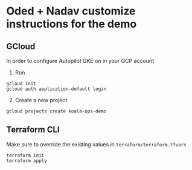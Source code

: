 # Oded + Nadav customize instructions for the demo


## GCloud 

In order to configure Autopilot GKE on in your GCP account

1. Run 

```
gcloud init
gcloud auth application-default login
```

2. Create a new project

```
gcloud projects create koala-ops-demo
```


## Terraform CLI

Make sure to override the existing values in `terraform/terraform.tfvars`

```
terraform init
terraform apply
```





